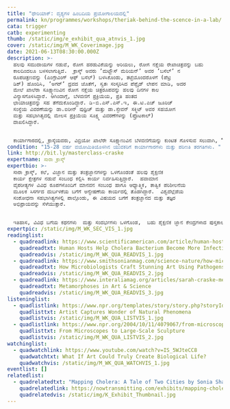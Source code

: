 ```yaml
---
title: "ಥೇರಿಯಾಕ್‌: ದೃಶ್ಯಗಳ ಹಿಂಬದಿಯ ಪ್ರಯೋಗಾಲಯದಲ್ಲಿ"
permalink: kn/programmes/workshops/theriak-behind-the-scence-in-a-lab/
cata: trigger
catb: experimenting
thumb: /static/img/e_exhibit_qua_atnvis_1.jpg
cover: /static/img/M_WK_Coverimage.jpg
date: 2021-06-13T08:30:00.000Z
description: >-
  ಹಲವು ಸಮುದಾಯಗಳ ನಡುವೆ, ರೋಗ ಹರಡುವಿಕೆಯನ್ನು ಅರಿಯಲು, ರೋಗ ನಕ್ಷೆಯ ರೇಖಾಚಿತ್ರವನ್ನು ಬಹು
  ಕಾಲದಿಂದಲೂ ಬಳಸಲಾಗುತ್ತಿದೆ.  ಕ್ರಾಸ್ಕ್ ಅವರು ʼಮಟ್ಹೌಸ್‌ ಮೆರಿಯನ್‌ʼ ಅವರ ʼಬಸೆಲ್‌ʼ ನ
  ರೂಪಚಿತ್ರಣವನ್ನು (ಎಂಗ್ರೇವಿಂಗ್‌ ಆಫ್‌ ಬಸೆಲ್‌) ಬಳಸಿಕೊಂಡು, ತಟ್ಟೆಯೊಂದರೊಳಗೆ (ಪೆಟ್ರಿ
  ಡಿಶ್) ಹೊಂದಿಸಿ, ‌ʼಅಗರ್ʼ ದ್ರವದ ಜೊತೆಗೆ, ಸ್ವತಃ ಸಂಸ್ಕರಿಸಿದ ಪೆಪ್ಟೈಡ್‌ ಲೇಪನ ಮಾಡಿ, ಅದರ
  ಮೇಲೆ ಖಾಲೆರಾ ಸೂಕ್ಷ್ಮಾಣುವಿನ ರೋಗ ನಕ್ಷೆಯ ಚಿತ್ರರೂಪವನ್ನು ಹಲವು ದಿನಗಳ ಕಾಲ
  ವಿನ್ಯಾಸಗೊಳಿಸಿದ್ದಾರೆ. ಆಗಿಂದಾಗ್ಗೆ, ಬೆಳವಣಿಗೆ ಪ್ರಕ್ರಿಯೆಯ, ಪ್ರತಿ ಹಂತದ
  ಛಾಯಾಚಿತ್ರವನ್ನು ಸಹ ತೆಗೆದುಕೊಂಡಿದ್ದಾರೆ. ಡಿ-ಬಿ.ಎಸ್.ಎಸ್.ಇ, ಈ.ಟಿ.ಎಚ್‌ ಜೂರಿಚ್‌
  ಸಂಸ್ಥೆಯ ವಿವರಣೆಯನ್ನು ಡಾ.ಐರೀನ್‌ ವುಥ್ರಿಚ್‌ ಮತ್ತು ಡಾ.ಸ್ಟೇವನ್‌ ಸಕ್ಮಿಟ್‌ ಅವರ ಸಹಯೋಗ 
  ಮತ್ತು ಸಹಭಾಗಿತ್ವದಲ್ಲಿ ಮೇಲಸ ಪ್ರಕ್ರಿಯೆಯ ಸೂಕ್ಷ್ಮ ವಿವರಣೆಗಳನ್ನು (ಪ್ರೊಟಕಾಲ್‌)
  ದಾಖಲಿಸಿದ್ದಾರೆ. 


  ಕಾರ್ಯಾಗಾರದಲ್ಲಿ, ಕ್ರಾಸ್ಕೆಯವರು, ವಿಬ್ರಿಯೋ ಖಾಲೆರೇ ಸೂಕ್ಷ್ಮಾಣುವಿನ ಬೆಳವಣಿಗೆಯನ್ನು ಕುಂಟಿತ ಗೊಳಿಸುವ ಸಲುವಾಗಿ, “ಧೇರಿಯಾಕ್”‌ ಎಂಬ ಕೃತಕ ಪೆಪ್ಟೈಡ್‌ ಅನ್ನು ಸಫಲವಾಗಿ ಸಂಸ್ಕರಿಸಲು  ಅನುಸರಿಸದ ವಿವಿಧ ಹಂತಗಳನ್ನು ವಿವರಿಸಲಿದ್ದಾರೆ.  ಬೆಳ್ಳುಳ್ಳಿಯ ಸಾರ-ರಸವನ್ನು ತಯಾರಿಸುವ ಬಗೆಯನ್ನು ಅರಿಯುವಿರಿ.
condition: "15-28 ವರ್ಷ ವಯೋಮಿತಿಯೊಳಗಿನ ಯುವಕರಿಗೆ ಕಾರ್ಯಾಗಾರಗಳು ಮತ್ತು ಪರಿಣತಿ ತರಗತಿಗಳು. "
link: http://bit.ly/masterclass-craske
expertname: ಸಾರಾ ಕ್ರಾಸ್ಕ್
expertbio: >-
  ಸಾರಾ ಕ್ರಾಸ್ಕ್, ಕಲೆ, ವಿಜ್ಞಾನ ಮತ್ತು ತಂತ್ರಜ್ಞಾನಗಳನ್ನು ಒಳಗೊಂಡಂತೆ ಹಲವು ಶೈಕ್ಷಣಿಕ
  ಕಾರ್ಯ ಕ್ಷೇತ್ರಗಳ ನಡುವೆ ಸಂಬಂಧ ಕಲ್ಪಿಸಿ ಕಾರ್ಯ ನಿರ್ವಹಿಸುತ್ತಿದ್ದಾರೆ.  ಹವಾಮಾನ
  ವೈಪರೀತ್ಯಗಳ ವಿವಿಧ ರೂಪಗಳೊಂದಿಗೆ ಮಾನವನ ಸಂಬಂಧ ಹಾಗೂ ಆಧ್ಯಾತ್ಮಿಕ, ತಾತ್ವಿಕ ಪರಿಶೀಲನೆಯ
  ಮೂಲಕ ಸಿಸರ್ಗದ ದುರ್ಬಳಕೆಯ ಬಗೆಗೆ ಅನ್ವೇಷಣೆಯ ಕಾರ್ಯದಲ್ಲಿ ತೊಡಗಿದ್ದಾರೆ.  ವಿಶ್ವದೆಲ್ಲೆಡೆಯ
  ಸಂಶೋಧನಾ ಸಹಭಾಗಿತ್ವಗಳಲ್ಲಿ ಪಾಲ್ಗೊಂಡು, ಈ ವಿಷಯದ ಬಗೆಗೆ ತಂತ್ರಜ್ಞಾನದ ಮತ್ತು ತಜ್ಞರ
  ಅಭಿಪ್ರಾಯವನ್ನು ಸೆಳೆಯುತ್ತಾರೆ.  


  ಇತಿಹಾಸ, ವಿವಿಧ ಬಗೆಯ ಕಥನಗಳು  ಮತ್ತು ಸಂದರ್ಭಗಳು ಒಳಗೊಂಡ,  ಬಹು ಶೈಕ್ಷಣಿಕ ಜ್ಞಾನ ಕೇಂದ್ರಗಳಾದ ಪುಸ್ತಕಾಲಯಗಳು, ಪ್ರದರ್ಶನಾಲಯಗಳು ಮತ್ತು ಪ್ರಯೋಗಾಲಯಗಳಲ್ಲಿ ಕ್ರಾಸ್ಕೆ ಪ್ರದರ್ಶಗಳನ್ನು ಹಮ್ಮಿಕೊಳ್ಳುತ್ತಾರೆ.  ಸಮೃದ್ಧ ಗ್ಯಾಲರಿಗಳು, ಅವುಗಳ ಪರಿಸರ ಮತ್ತು ಭವನಗಳು,  ಇವರ ಕಾರ್ಯಕ್ಕೆ ಪೂರಕವಾದ ಸಂರಚನಾತ್ಮಕ ಭಾಗಗಳಾಗಿ ತೋರುತ್ತವೆ.
expertpic: /static/img/M_WK_SEC_VIS_1.jpg
readinglist:
  - quadreadlink: https://www.scientificamerican.com/article/human-hosts-help-cholera/
    quadreadtxt: Human Hosts Help Cholera Bacterium Become More Infectious
    quadreadvis: /static/img/M_WK_QUA_READVIS_1.jpg
  - quadreadlink: https://www.smithsonianmag.com/science-nature/how-microbiologists-craft-stunning-art-using-pathogens-180977261/
    quadreadtxt: How Microbiologists Craft Stunning Art Using Pathogens
    quadreadvis: /static/img/M_WK_QUA_READVIS_2.jpg
  - quadreadlink: https://www.interaliamag.org/articles/sarah-craske-metamorphoses-in-art-science/
    quadreadtxt: Metamorphoses in Art & Science
    quadreadvis: /static/img/M_WK_QUA_READVIS_3.jpg
listeninglist:
  - quadlistlink: https://www.npr.org/templates/story/story.php?storyId=4524673
    quadlisttxt: Artist Captures Wonder of Natural Phenomena
    quadlistvis: /static/img/M_WK_QUA_LISTVIS_1.jpg
  - quadlistlink: https://www.npr.org/2004/10/11/4079067/from-microscopes-to-large-scale-sculpture
    quadlisttxt: From Microscopes to Large-Scale Sculpture
    quadlistvis: /static/img/M_WK_QUA_LISTVIS_2.jpg
watchinglist:
  - quadwatchlink: https://www.youtube.com/watch?v=IS_5WJteCC8
    quadwatchtxt: What If Art Could Truly Create Biological Life?
    quadwatchvis: /static/img/M_WK_QUA_WATCHVIS_1.jpg
eventlist: []
relatedlist:
  - quadrelatedtxt: "Mapping Cholera: A Tale of Two Cities by Sonia Shah"
    quadrelatedlink: https://nowtransmitting.com/exhibits/mapping-cholera/
    quadrelatedvis: /static/img/K_Exhibit_Thumbnail.jpg
---
```

